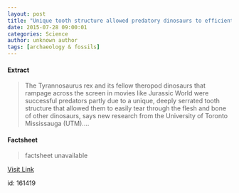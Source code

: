 ```yaml
---
layout: post
title: "Unique tooth structure allowed predatory dinosaurs to efficiently crunch flesh and bone"
date: 2015-07-28 09:00:01
categories: Science
author: unknown author
tags: [archaeology & fossils]
---
```



#### Extract
>The Tyrannosaurus rex and its fellow theropod dinosaurs that rampage across the screen in movies like Jurassic World were successful predators partly due to a unique, deeply serrated tooth structure that allowed them to easily tear through the flesh and bone of other dinosaurs, says new research from the University of Toronto Mississauga (UTM)....

#### Factsheet
>factsheet unavailable

[Visit Link](http://phys.org/news/2015-07-unique-tooth-predatory-dinosaurs-efficiently.html)

id:  161419
